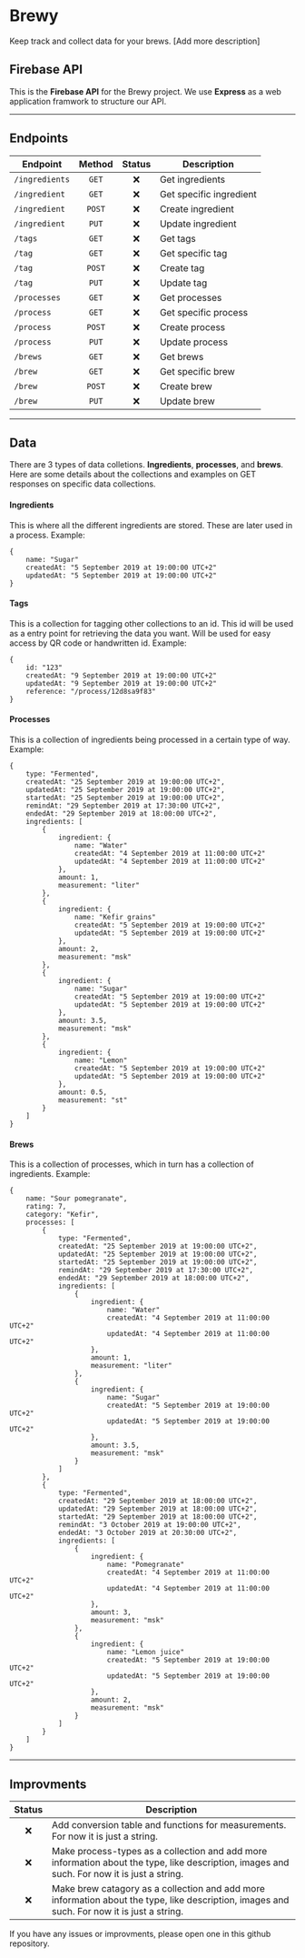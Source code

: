 # Brewy
Keep track and collect data for your brews. [Add more description]

## Firebase API
This is the **Firebase API** for the Brewy project. We use **Express** as a web application framwork to structure our API. 

---

## Endpoints

| Endpoint              | Method        | Status  | Description |
| --------------------- | :-----------: | :-----: | ----------- | 
| `/ingredients`        | `GET`         | :x:     | Get ingredients |
| `/ingredient`         | `GET`         | :x:     | Get specific ingredient |
| `/ingredient`         | `POST`        | :x:     | Create ingredient |
| `/ingredient`         | `PUT`         | :x:     | Update ingredient |
| `/tags`               | `GET`         | :x:     | Get tags |
| `/tag`                | `GET`         | :x:     | Get specific tag |
| `/tag`                | `POST`        | :x:     | Create tag |
| `/tag`                | `PUT`         | :x:     | Update tag |
| `/processes`          | `GET`         | :x:     | Get processes |
| `/process`            | `GET`         | :x:     | Get specific process |
| `/process`            | `POST`        | :x:     | Create process |
| `/process`            | `PUT`         | :x:     | Update process |
| `/brews`              | `GET`         | :x:     | Get brews |
| `/brew`               | `GET`         | :x:     | Get specific brew |
| `/brew`               | `POST`        | :x:     | Create brew |
| `/brew`               | `PUT`         | :x:     | Update brew |

---

## Data
There are 3 types of data colletions. **Ingredients**, **processes**, and **brews**. Here are some details about the collections and examples on GET responses on specific data collections.

#### Ingredients
This is where all the different ingredients are stored. These are later used in a process.
Example:
```
{
    name: "Sugar"
    createdAt: "5 September 2019 at 19:00:00 UTC+2"
    updatedAt: "5 September 2019 at 19:00:00 UTC+2"
}
```

#### Tags
This is a collection for tagging other collections to an id. This id will be used as a entry point for retrieving the data you want. Will be used for easy access by QR code or handwritten id.
Example:
```
{
    id: "123"
    createdAt: "9 September 2019 at 19:00:00 UTC+2"
    updatedAt: "9 September 2019 at 19:00:00 UTC+2"
    reference: "/process/12d8sa9f83"
}
```

#### Processes
This is a collection of ingredients being processed in a certain type of way.
Example:
```
{
    type: "Fermented",
    createdAt: "25 September 2019 at 19:00:00 UTC+2",
    updatedAt: "25 September 2019 at 19:00:00 UTC+2",
    startedAt: "25 September 2019 at 19:00:00 UTC+2",
    remindAt: "29 September 2019 at 17:30:00 UTC+2",
    endedAt: "29 September 2019 at 18:00:00 UTC+2",
    ingredients: [
        {
            ingredient: {
                name: "Water"
                createdAt: "4 September 2019 at 11:00:00 UTC+2"
                updatedAt: "4 September 2019 at 11:00:00 UTC+2"
            },
            amount: 1,
            measurement: "liter"
        },
        {
            ingredient: {
                name: "Kefir grains"
                createdAt: "5 September 2019 at 19:00:00 UTC+2"
                updatedAt: "5 September 2019 at 19:00:00 UTC+2"
            },
            amount: 2,
            measurement: "msk"
        },
        {
            ingredient: {
                name: "Sugar"
                createdAt: "5 September 2019 at 19:00:00 UTC+2"
                updatedAt: "5 September 2019 at 19:00:00 UTC+2"
            },
            amount: 3.5,
            measurement: "msk"
        },
        {
            ingredient: {
                name: "Lemon"
                createdAt: "5 September 2019 at 19:00:00 UTC+2"
                updatedAt: "5 September 2019 at 19:00:00 UTC+2"
            },
            amount: 0.5,
            measurement: "st"
        }
    ]
}
```

#### Brews
This is a collection of processes, which in turn has a collection of ingredients.
Example:
```
{
    name: "Sour pomegranate",
    rating: 7,
    category: "Kefir",
    processes: [
        {
            type: "Fermented",
            createdAt: "25 September 2019 at 19:00:00 UTC+2",
            updatedAt: "25 September 2019 at 19:00:00 UTC+2",
            startedAt: "25 September 2019 at 19:00:00 UTC+2",
            remindAt: "29 September 2019 at 17:30:00 UTC+2",
            endedAt: "29 September 2019 at 18:00:00 UTC+2",
            ingredients: [
                {
                    ingredient: {
                        name: "Water"
                        createdAt: "4 September 2019 at 11:00:00 UTC+2"
                        updatedAt: "4 September 2019 at 11:00:00 UTC+2"
                    },
                    amount: 1,
                    measurement: "liter"
                },
                {
                    ingredient: {
                        name: "Sugar"
                        createdAt: "5 September 2019 at 19:00:00 UTC+2"
                        updatedAt: "5 September 2019 at 19:00:00 UTC+2"
                    },
                    amount: 3.5,
                    measurement: "msk"
                }
            ]
        },
        {
            type: "Fermented",
            createdAt: "29 September 2019 at 18:00:00 UTC+2",
            updatedAt: "29 September 2019 at 18:00:00 UTC+2",
            startedAt: "29 September 2019 at 18:00:00 UTC+2",
            remindAt: "3 October 2019 at 19:00:00 UTC+2",
            endedAt: "3 October 2019 at 20:30:00 UTC+2",
            ingredients: [
                {
                    ingredient: {
                        name: "Pomegranate"
                        createdAt: "4 September 2019 at 11:00:00 UTC+2"
                        updatedAt: "4 September 2019 at 11:00:00 UTC+2"
                    },
                    amount: 3,
                    measurement: "msk"
                },
                {
                    ingredient: {
                        name: "Lemon juice"
                        createdAt: "5 September 2019 at 19:00:00 UTC+2"
                        updatedAt: "5 September 2019 at 19:00:00 UTC+2"
                    },
                    amount: 2,
                    measurement: "msk"
                }
            ]
        }
    ]
}
```

---

## Improvments
| Status    | Description |
| :-------: | ----------- | 
| :x:       | Add conversion table and functions for measurements. For now it is just a string.
| :x:       | Make process-types as a collection and add more information about the type, like description, images and such. For now it is just a string.
| :x:       | Make brew catagory as a collection and add more information about the type, like description, images and such. For now it is just a string.

If you have any issues or improvments, please open one in this github repository.